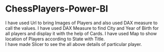 # ChessPlayers-Power-BI
I have used Url to bring Images of Players and also used DAX measure to call the values.
I have used DAX Measure to find City and Year of Birth for all players and display it with the help of Cards.
I have used Map to show location of Players according to State with Title.  
I have made Slicer to see the all above details of particular player.
